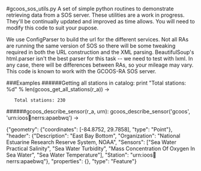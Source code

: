#gcoos_sos_utils.py
A set of simple python routines to demonstrate retrieving data from a SOS server. These utilities are a work in progress. They'll be continually updated and improved as time allows. You will need to modify this code to suit your pupose.

We use ConfigParser to build the url for the different services. Not all RAs are running the same version of SOS so there will be some tweaking required in both the URL construction and the XML parsing. BeautifulSoup's html.parser isn't the best parser for this task -- we need to test with lxml. In any case, there will be differences between RAs, so your mileage may vary. This code is known to work with the GCOOS-RA SOS server.

###Examples
######Getting all stations in catalog:
    print "Total stations: %d" % len(gcoos_get_all_stations(r_a)) ->

       Total stations: 230

######gcoos_describe_sensor(r_a, urn):
    gcoos_describe_sensor('gcoos', 'urn:ioos:station:nerrs:apaebwq') ->

{"geometry": {"coordinates": [-84.8752, 29.7858], "type": "Point"}, "header": {"Description": "East Bay Bottom", "Organization": "National Estuarine Research Reserve System, NOAA", "Sensors": ["Sea Water Practical Salinity", "Sea Water Turbidity", "Mass Concentration Of Oxygen In Sea Water", "Sea Water Temperature"], "Station": "urn:ioos:station:nerrs:apaebwq"}, "properties": {}, "type": "Feature"}
